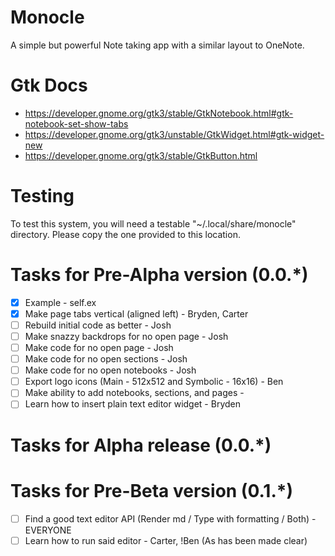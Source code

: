 # Monocle
A simple but powerful Note taking app with a similar layout to OneNote.

# Gtk Docs
* https://developer.gnome.org/gtk3/stable/GtkNotebook.html#gtk-notebook-set-show-tabs
* https://developer.gnome.org/gtk3/unstable/GtkWidget.html#gtk-widget-new
* https://developer.gnome.org/gtk3/stable/GtkButton.html

# Testing
To test this system, you will need a testable "~/.local/share/monocle" directory. Please copy the one provided to this location.

# Tasks for Pre-Alpha version (0.0.*)
- [x] Example - self.ex
- [x] Make page tabs vertical (aligned left) - Bryden, Carter
- [ ] Rebuild initial code as better - Josh
- [ ] Make snazzy backdrops for no open page - Josh
- [ ] Make code for no open page - Josh
- [ ] Make code for no open sections - Josh
- [ ] Make code for no open notebooks - Josh
- [ ] Export logo icons (Main - 512x512 and Symbolic - 16x16) - Ben
- [ ] Make ability to add notebooks, sections, and pages - <OPEN>
- [ ] Learn how to insert plain text editor widget - Bryden

# Tasks for Alpha release (0.0.*)

# Tasks for Pre-Beta version (0.1.*)
- [ ] Find a good text editor API (Render md / Type with formatting / Both) - EVERYONE
- [ ] Learn how to run said editor - Carter, !Ben (As has been made clear)
